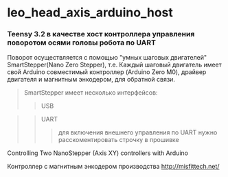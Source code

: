 # leo_head_axis_arduino_host
### Teensy 3.2 в качестве хост контроллера управления поворотом осями головы робота по UART ###
 
 Поворот осуществляется с помощью "умных шаговых двигателей" SmartStepper(Nano Zero Stepper), т.е. Каждый шаговый двигатель имеет свой Arduino совместимый контроллер (Arduino Zero M0), драйвер двигателя и магнитным энкодером, для обратной связи.
 > SmartStepper имеет несколько интерфейсов:
 >> USB
 
 >> UART
 >>>для включения внешнего управления по UART нужно расскоментировать строчку в прошивке
 
 
 
 Controlling Two NanoStepper (Axis XY) controllers with Arduino
 
Контроллер с магнитным энкодером производства http://misfittech.net/

